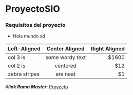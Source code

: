 # ProyectoSIO

### Requisitos del proyecto
- Hola mundo xd

| Left-Aligned  | Center Aligned  | Right Aligned |
| :------------ |:---------------:| -----:|
| col 3 is      | some wordy text | $1600 |
| col 2 is      | centered        |   $12 |
| zebra stripes | are neat        |    $1 |

                
#***link Rama Master***: [Proyecto]([https://github.com/pandao/editor.md](https://github.com/esis001/u02-proyecto-e06-cabrera-loayza-quispe/tree/master)https://github.com/esis001/u02-proyecto-e06-cabrera-loayza-quispe/tree/master "Proyecto")
